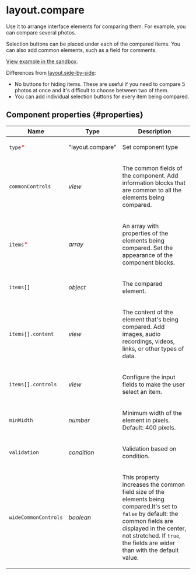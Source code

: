 # layout.compare

Use it to arrange interface elements for comparing them. For example, you can compare several photos.

Selection buttons can be placed under each of the compared items. You can also add common elements, such as a field for comments.

[View example in the sandbox](https://clck.ru/asSjd).

Differences from [layout.side-by-side](layout.side-by-side.md):

- No buttons for hiding items. These are useful if you need to compare 5 photos at once and it's difficult to choose between two of them.
- You can add individual selection buttons for every item being compared.

## Component properties {#properties}

| Name                                      | Type             | Description                                                                                                                                                                                                                                    |
| ----------------------------------------- | ---------------- | ---------------------------------------------------------------------------------------------------------------------------------------------------------------------------------------------------------------------------------------------- |
| `type`<span style="color: red">\*</span>  | "layout.compare" | <p>Set component type</p>                                                                                                                                                                                                                      |
| `commonControls`                          | _view_           | <p>The common fields of the component. Add information blocks that are common to all the elements being compared.</p>                                                                                                                          |
| `items`<span style="color: red">\*</span> | _array_          | <p>An array with properties of the elements being compared. Set the appearance of the component blocks.</p>                                                                                                                                    |
| `items[]`                                 | _object_         | <p>The compared element.</p>                                                                                                                                                                                                                   |
| `items[].content`                         | _view_           | <p>The content of the element that's being compared. Add images, audio recordings, videos, links, or other types of data.</p>                                                                                                                  |
| `items[].controls`                        | _view_           | <p>Configure the input fields to make the user select an item.</p>                                                                                                                                                                             |
| `minWidth`                                | _number_         | <p>Minimum width of the element in pixels. Default: 400 pixels.</p>                                                                                                                                                                            |
| `validation`                              | _condition_      | <p>Validation based on condition.</p>                                                                                                                                                                                                          |
| `wideCommonControls`                      | _boolean_        | <p>This property increases the common field size of the elements being compared.It's set to `false` by default: the common fields are displayed in the center, not stretched. If `true`, the fields are wider than with the default value.</p> |
